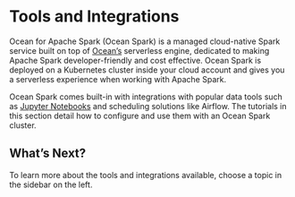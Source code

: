 # Tools and Integrations

Ocean for Apache Spark (Ocean Spark) is a managed cloud-native Spark service built on top of [Ocean’s](ocean/) serverless engine, dedicated to making Apache Spark developer-friendly and cost effective. Ocean Spark is deployed on a Kubernetes cluster inside your cloud account and gives you a serverless experience when working with Apache Spark.

Ocean Spark comes built-in with integrations with popular data tools such as [Jupyter Notebooks](ocean-spark/tools-integrations/connect-jupyter-notebooks) and scheduling solutions like Airflow. The tutorials in this section detail how to configure and use them with an Ocean Spark cluster.

## What’s Next?

To learn more about the tools and integrations available, choose a topic in the sidebar on the left.
